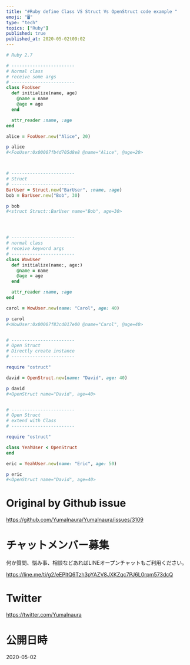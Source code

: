 ```yaml
---
title: "#Ruby define Class VS Struct Vs OpenStruct code example "
emoji: "🖥"
type: "tech"
topics: ["Ruby"]
published: true
published_at: 2020-05-02t09:02
---
```


```rb
# Ruby 2.7

# ------------------------
# Normal class
# receive some args
# ------------------------
class FooUser
  def initialize(name, age)
    @name = name
    @age = age
  end

  attr_reader :name, :age
end

alice = FooUser.new("Alice", 20)

p alice
#<FooUser:0x00007fb4d705d8e8 @name="Alice", @age=20>



# ------------------------
# Struct
# ------------------------
BarUser = Struct.new("BarUser", :name, :age)
bob = BarUser.new("Bob", 30)

p bob
#<struct Struct::BarUser name="Bob", age=30>




# ------------------------
# normal class
# receive keyword args
# ------------------------
class WowUser
  def initialize(name:, age:)
    @name = name
    @age = age
  end

  attr_reader :name, :age
end

carol = WowUser.new(name: "Carol", age: 40)

p carol
#<WowUser:0x00007f83cd017e00 @name="Carol", @age=40>


# ------------------------
# Open Struct
# Directly create instance
# ------------------------

require "ostruct"

david = OpenStruct.new(name: "David", age: 40)

p david
#<OpenStruct name="David", age=40>


# ------------------------
# Open Struct
# extend with Class
# ------------------------

require "ostruct"

class YeahUser < OpenStruct
end

eric = YeahUser.new(name: "Eric", age: 50)

p eric
#<OpenStruct name="David", age=40>

```

# Original by Github issue

https://github.com/YumaInaura/YumaInaura/issues/3109











<!-- Update From Qiita API -->

# チャットメンバー募集


何か質問、悩み事、相談などあればLINEオープンチャットもご利用ください。

https://line.me/ti/g2/eEPltQ6Tzh3pYAZV8JXKZqc7PJ6L0rpm573dcQ





# Twitter


https://twitter.com/YumaInaura


<!-- Update From Qiita API -->



# 公開日時

2020-05-02
